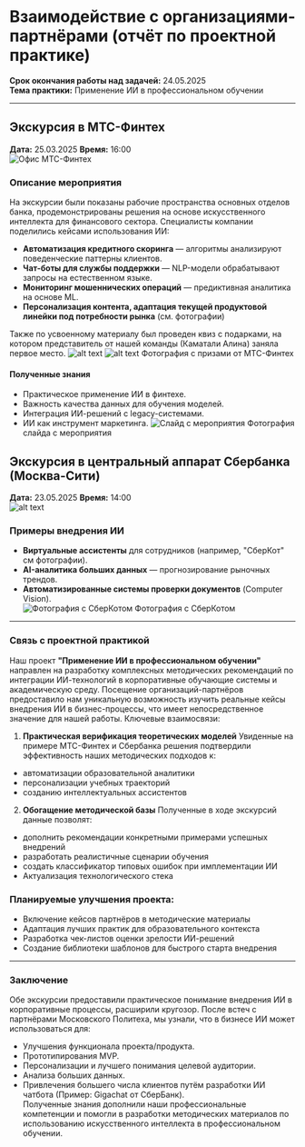 # Взаимодействие с организациями-партнёрами (отчёт по проектной практике)  
**Срок окончания работы над задачей:** 24.05.2025  
**Тема практики:** Применение ИИ в профессиональном обучении  

---

## Экскурсия в МТС-Финтех  

**Дата:** 25.03.2025
**Время:** 16:00  
![Офис МТС-Финтех](image.png)

### Описание мероприятия  
На экскурсии были показаны рабочие пространства основных отделов банка, продемонстрированы решения на основе искусственного интеллекта для финансового сектора. Специалисты компании поделились кейсами использования ИИ:  
- **Автоматизация кредитного скоринга** — алгоритмы анализируют поведенческие паттерны клиентов.  
- **Чат-боты для службы поддержки** — NLP-модели обрабатывают запросы на естественном языке.  
- **Мониторинг мошеннических операций** — предиктивная аналитика на основе ML. 
-  **Персонализация контента, адаптация текущей продуктовой линейки под потребности рынка** (см. фотографии)

Также по усвоенному материалу был проведен квиз с подарками, на котором представитель от нашей команды (Каматали Алина) заняла первое место. ![alt text](image-2.png) ![alt text](image-3.png)
Фотография с призами от МТС-Финтех

#### Полученные знания  
- Практическое применение ИИ в финтехе.  
- Важность качества данных для обучения моделей.  
- Интеграция ИИ-решений с legacy-системами. 
- ИИ как инструмент маркетинга.
![Слайд с мероприятия](image-1.png) 
Фотография слайда с мероприятия



## Экскурсия в центральный аппарат Сбербанка (Москва-Сити)  

**Дата:** 23.05.2025 
**Время:** 14:00  
![alt text](image-4.png)

### Примеры внедрения ИИ  
- **Виртуальные ассистенты** для сотрудников (например, "СберКот" см фотографии).  
- **AI-аналитика больших данных** — прогнозирование рыночных трендов.  
- **Автоматизированные системы проверки документов** (Computer Vision).  
![Фотография с СберКотом](image-5.png)
Фотография с СберКотом 


---

### Связь с проектной практикой  
Наш проект **"Применение ИИ в профессиональном обучении"** направлен на разработку комплексных методических рекомендаций по интеграции ИИ-технологий в корпоративные обучающие системы и академическую среду. Посещение организаций-партнёров предоставило нам уникальную возможность изучить реальные кейсы внедрения ИИ в бизнес-процессы, что имеет непосредственное значение для нашей работы.
Ключевые взаимосвязи:

1) **Практическая верификация теоретических моделей**
Увиденные на примере МТС-Финтех и Сбербанка решения подтвердили эффективность наших методических подходов к:
- автоматизации образовательной аналитики
- персонализации учебных траекторий
- созданию интеллектуальных ассистентов

2) **Обогащение методической базы**
Полученные в ходе экскурсий данные позволят:
- дополнить рекомендации конкретными примерами успешных внедрений
- разработать реалистичные сценарии обучения
- создать классификатор типовых ошибок при имплементации ИИ
- Актуализация технологического стека

### Планируемые улучшения проекта:
- Включение кейсов партнёров в методические материалы
- Адаптация лучших практик для образовательного контекста
- Разработка чек-листов оценки зрелости ИИ-решений
- Создание библиотеки шаблонов для быстрого старта внедрения

---

### Заключение  
Обе экскурсии предоставили практическое понимание внедрения ИИ в корпоративные процессы, расширили кругозор.
После встеч с партнёрами Московского Политеха, мы узнали, что в бизнесе ИИ может использоваться для:
- Улучшения функционала проекта/продукта.  
- Прототипирования MVP.
- Персонализации и лучшего понимания целевой аудитории.
- Анализа больших данных.
- Привлечения большего числа клиентов путём разработки ИИ чатбота (Пример: Gigachat от СберБанк).   
Полученные знания дополнили наши профессиональные компетенции и помогли в разработки методических материалов по использованию искусственного интеллекта в профессиональном обучении.


